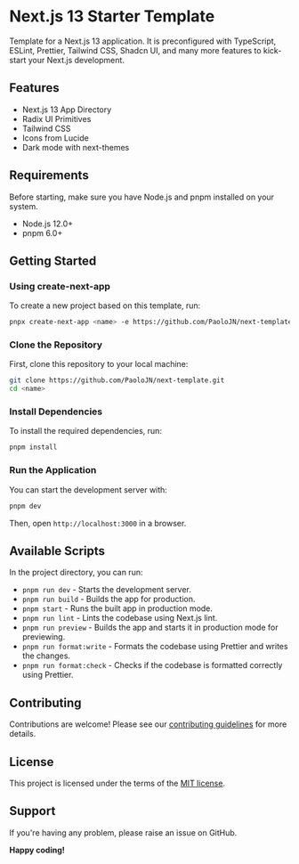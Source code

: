# Next.js 13 Starter Template

Template for a Next.js 13 application. It is preconfigured with TypeScript, ESLint, Prettier, Tailwind CSS, Shadcn UI, and many more features to kick-start your Next.js development.

## Features

- Next.js 13 App Directory
- Radix UI Primitives
- Tailwind CSS
- Icons from Lucide
- Dark mode with next-themes

## Requirements

Before starting, make sure you have Node.js and pnpm installed on your system.

- Node.js 12.0+
- pnpm 6.0+

## Getting Started

### Using create-next-app

To create a new project based on this template, run:

```bash
pnpx create-next-app <name> -e https://github.com/PaoloJN/next-template
```

### Clone the Repository

First, clone this repository to your local machine:

```bash
git clone https://github.com/PaoloJN/next-template.git
cd <name>
```

### Install Dependencies

To install the required dependencies, run:

```bash
pnpm install
```

### Run the Application

You can start the development server with:

```bash
pnpm dev
```

Then, open `http://localhost:3000` in a browser.

## Available Scripts

In the project directory, you can run:

- `pnpm run dev` - Starts the development server.
- `pnpm run build` - Builds the app for production.
- `pnpm start` - Runs the built app in production mode.
- `pnpm run lint` - Lints the codebase using Next.js lint.
- `pnpm run preview` - Builds the app and starts it in production mode for previewing.
- `pnpm run format:write` - Formats the codebase using Prettier and writes the changes.
- `pnpm run format:check` - Checks if the codebase is formatted correctly using Prettier.

## Contributing

Contributions are welcome! Please see our [contributing guidelines](./CONTRIBUTING.md) for more details.

## License

This project is licensed under the terms of the [MIT license](./LICENSE).

## Support

If you're having any problem, please raise an issue on GitHub.

**Happy coding!**
